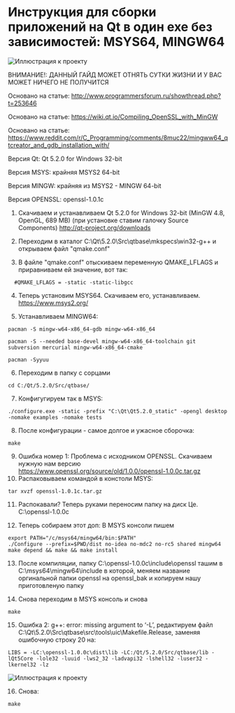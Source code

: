 # Инструкция для сборки приложений на Qt в один exe без зависимостей: MSYS64, MINGW64

![Иллюстрация к проекту](https://raw.githubusercontent.com/karushifa/snippets-code/master/index.png)

ВНИМАНИЕ!: ДАННЫЙ ГАЙД МОЖЕТ ОТНЯТЬ СУТКИ ЖИЗНИ И У ВАС МОЖЕТ НИЧЕГО НЕ ПОЛУЧИТСЯ


Основано на статье: http://www.programmersforum.ru/showthread.php?t=253646


Основано на статье: https://wiki.qt.io/Compiling_OpenSSL_with_MinGW


Основано на статье: https://www.reddit.com/r/C_Programming/comments/8muc22/mingww64_qtcreator_and_gdb_installation_with/


Версия Qt: Qt 5.2.0 for Windows 32-bit


Версия MSYS: крайняя MSYS2 64-bit


Версия MINGW: крайняя из MSYS2 - MINGW 64-bit


Версия OPENSSL: openssl-1.0.1c


1) Cкачиваем и устанавливаем Qt 5.2.0 for Windows 32-bit (MinGW 4.8, OpenGL, 689 MB) (при установке ставим галочку Source Components) http://qt-project.org/downloads

2) Переходим в каталог C:\Qt\5.2.0\Src\qtbase\mkspecs\win32-g++ и открываем файл "qmake.conf"

3) В файле "qmake.conf" отыскиваем переменную QMAKE_LFLAGS и приравниваем ей значение, вот так:
```
  #QMAKE_LFLAGS = -static -static-libgcc 
```
4) Теперь установим MSYS64. Скачиваем его, устанавливаем. https://www.msys2.org/

5) Устанавливаем MINGW64: 
```
pacman -S mingw-w64-x86_64-gdb mingw-w64-x86_64
```
```
pacman -S --needed base-devel mingw-w64-x86_64-toolchain git subversion mercurial mingw-w64-x86_64-cmake
```
```
pacman -Syyuu
```
6) Переходим в папку с сорцами 
```
cd C:/Qt/5.2.0/Src/qtbase/
```
7) Конфигугируем так в MSYS:
```
./configure.exe -static -prefix "C:\Qt\Qt5.2.0_static" -opengl desktop -nomake examples -nomake tests 
```
8) После конфигурации - самое долгое и ужасное сборочка:
```
make
```
9) Ошибка номер 1: Проблема с исходником OPENSSL. Скачиваем нужную нам версию https://www.openssl.org/source/old/1.0.0/openssl-1.0.0c.tar.gz
10) Распаковываем командой в констоли MSYS:
```
tar xvzf openssl-1.0.1c.tar.gz
```
11) Распокавали? Теперь руками переносим папку на диск Це. C:\openssl-1.0.0c

12) Теперь собираем этот доп: В MSYS консоли пишем
```
export PATH="/c/msys64/mingw64/bin:$PATH"
./Configure --prefix=$PWD/dist no-idea no-mdc2 no-rc5 shared mingw64
make depend && make && make install
```
13) После компиляции, папку C:\openssl-1.0.0c\include\openssl ташим в C:\msys64\mingw64\include в которой, меняем название оргинальной папки openssl на openssl_bak и копируем нашу приготовленую папку

14) Снова переходим в MSYS консоль и снова
```
make
```

15) Ошибка 2: g++: error: missing argument to ‘-L’, редактируем файл C:\Qt\5.2.0\Src\qtbase\src\tools\uic\Makefile.Release, заменяя ошибочную строку 20 на:
```
LIBS = -LC:\openssl-1.0.0c\dist\lib -LC:/Qt/5.2.0/Src/qtbase/lib -lQt5Core -lole32 -luuid -lws2_32 -ladvapi32 -lshell32 -luser32 -lkernel32 -lz 
```

![Иллюстрация к проекту](https://raw.githubusercontent.com/karushifa/snippets-code/master/index2.png)

16) Снова:
```
make
```

